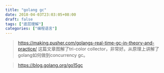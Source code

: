 ```yaml
---
title: "golang gc"
date: 2018-04-03T23:03:05+08:00
draft: false
tags: ["底层理解"]
categories: ["编程语言"]
---
```


> https://making.pusher.com/golangs-real-time-gc-in-theory-and-practice/
这篇文章图解了tri-color collector，非常好。从原理上讲解了golang如何做到concurrency gc。

> https://blog.golang.org/go15gc